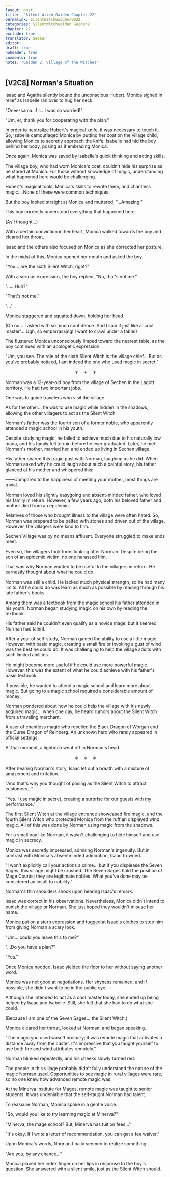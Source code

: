 ```yaml
---
layout: post
title:  "Silent Witch Gaiden Chapter 22"
permalink: SilentWitchGaiden/0022
categories: SilentWitchGaiden Gaiden2
chapter: 22
exclude: true
translator: Seeker
editor: 
draft: true
noheader: true
comments: true
notes: "Gaiden 2: Village of the Witches"
---
```

<h2>[V2C8] Norman's Situation</h2>

Isaac and Agatha silently bound the unconscious Hubert. Monica sighed in relief as Isabelle ran over to hug her neck.

"Onee-sama...! I... I was so worried!"

"Um, er, thank you for cooperating with the plan."

In order to neutralize Hubert's magical knife, it was necessary to touch it. So, Isabelle camouflaged Monica by putting her coat on the village child, allowing Monica to secretly approach the knife. Isabelle had hid the boy behind her body, posing as if embracing Monica.

Once again, Monica was saved by Isabelle's quick thinking and acting skills.

The village boy, who had worn Monica's coat, couldn't hide his surprise as he stared at Monica. For those without knowledge of magic, understanding what happened here would be challenging.

Hubert's magical tools, Monica's skills to rewrite them, and chantless magic... None of these were common techniques.

But the boy looked straight at Monica and muttered, "...Amazing."

This boy correctly understood everything that happened here.

(As I thought...)

With a certain conviction in her heart, Monica walked towards the boy and cleared her throat.

Isaac and the others also focused on Monica as she corrected her posture.

In the midst of this, Monica opened her mouth and asked the boy.

"You... are the sixth Silent Witch, right?"

With a serious expression, the boy replied, "No, that's not me."

"......Huh?"

"That's not me."

"..."

Monica staggered and squatted down, holding her head.

(Oh no... I asked with so much confidence. And I said it just like a 'cool master'... Ugh, so embarrassing! I want to crawl under a table!)

The flustered Monica unconsciously limped toward the nearest table, as the boy continued with an apologetic expression.

"Um, you see. The role of the sixth Silent Witch is the village chief... But as you've probably noticed, I am indeed the one who used magic in secret."

<p style="text-align: center;">＊　＊　＊</p>

Norman was a 12-year-old boy from the village of Sechen in the Lagott territory. He had two important jobs.

One was to guide travelers who visit the village.

As for the other... he was to use magic while hidden in the shadows, allowing the other villagers to act as the Silent Witch.

Norman's father was the fourth son of a former noble, who apparently attended a magic school in his youth.

Despite studying magic, he failed to achieve much due to his naturally low mana, and his family fell to ruin before he ever graduated. Later, he met Norman's mother, married her, and ended up living in Sechen village.

His father shared this tragic past with Norman, laughing as he did. When Norman asked why he could laugh about such a painful story, his father glanced at his mother and whispered this:

——Compared to the happiness of meeting your mother, most things are trivial.

Norman loved his slightly easygoing and absent-minded father, who loved his family in return. However, a few years ago, both his beloved father and mother died from an epidemic.

Relatives of those who brought illness to the village were often hated. So, Norman was prepared to be pelted with stones and driven out of the village. However, the villagers were kind to him.

Sechen Village was by no means affluent. Everyone struggled to make ends meet.

Even so, the villagers took turns looking after Norman. Despite being the son of an epidemic victim, no one harassed him.

That was why Norman wanted to be useful to the villagers in return. He earnestly thought about what he could do.

Norman was still a child. He lacked much physical strength, so he had many limits. All he could do was learn as much as possible by reading through his late father's books.

Among them was a textbook from the magic school his father attended in his youth. Norman began studying magic on his own by reading the textbook.

His father said he couldn't even qualify as a novice mage, but it seemed Norman had talent.

After a year of self-study, Norman gained the ability to use a little magic. However, with basic magic, creating a small fire or invoking a gust of wind was the best he could do. It was challenging to help the village adults with such limited abilities.

He might become more useful if he could use more powerful magic. However, this was the extent of what he could achieve with his father's basic textbook.

If possible, he wanted to attend a magic school and learn more about magic. But going to a magic school required a considerable amount of money.

Norman pondered about how he could help the village with his newly acquired magic... when one day, he heard rumors about the Silent Witch from a traveling merchant.

A user of chantless magic who repelled the Black Dragon of Worgan and the Curse Dragon of Reinberg. An unknown hero who rarely appeared in official settings.

At that moment, a lightbulb went off in Norman's head...

<p style="text-align: center;">＊　＊　＊</p>

After hearing Norman's story, Isaac let out a breath with a mixture of amazement and irritation.

"And that's why you thought of posing as the Silent Witch to attract customers..."

"Yes. I use magic in secret, creating a surprise for our guests with my performance."

The first Silent Witch at the village entrance showcased fire magic, and the fourth Silent Witch who protected Monica from the ruffian displayed wind magic. All of this was done by Norman using magic from the shadows.

For a small boy like Norman, it wasn't challenging to hide himself and use magic in secrecy.

Monica was secretly impressed, admiring Norman's ingenuity. But in contrast with Monica's absentminded admiration, Isaac frowned.

"I won't explicitly call your actions a crime... but if you displease the Seven Sages, this village might be crushed. The Seven Sages hold the position of Mage Counts; they are legitimate nobles. What you've done may be considered an insult to nobility."

Norman's thin shoulders shook upon hearing Isaac's remark.

Isaac was correct in his observations. Nevertheless, Monica didn't intend to punish the village or Norman. She just hoped they wouldn't misuse her name.

Monica put on a stern expression and tugged at Isaac's clothes to stop him from giving Norman a scary look.

"Um... could you leave this to me?"

"...Do you have a plan?"

"Yes."

Once Monica nodded, Isaac yielded the floor to her without saying another word.

Monica was not good at negotiations. Her shyness remained, and if possible, she didn't want to be in the public eye.

Although she intended to act as a cool master today, she ended up being helped by Isaac and Isabelle. Still, she felt that she had to do what she could.

(Because I am one of the Seven Sages... the Silent Witch.)

Monica cleared her throat, looked at Norman, and began speaking.

"The magic you used wasn't ordinary; it was remote magic that activates a distance away from the caster. It's impressive that you taught yourself to use both fire and wind attributes remotely."

Norman blinked repeatedly, and his cheeks slowly turned red.

The people in this village probably didn't fully understand the nature of the magic Norman used. Opportunities to see magic in rural villages were rare, so no one knew how advanced remote magic was.

At the Minerva Institute for Mages, remote magic was taught to senior students. It was undeniable that the self-taught Norman had talent.

To reassure Norman, Monica spoke in a gentle voice.

"So, would you like to try learning magic at Minerva?"

"Minerva, the mage school? But, Minerva has tuition fees..."

"It's okay. If I write a letter of recommendation, you can get a fee waiver."

Upon Monica's words, Norman finally seemed to realize something.

"Are you, by any chance..."

Monica placed her index finger on her lips in response to the boy's question. She answered with a silent smile, just as the Silent Witch should.

